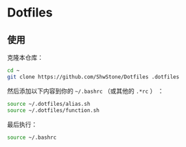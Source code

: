 # Dotfiles

## 使用

克隆本仓库：

```sh
cd ~
git clone https://github.com/ShwStone/Dotfiles .dotfiles
```

然后添加以下内容到你的 `~/.bashrc` （或其他的 `.*rc` ） ：

```sh
source ~/.dotfiles/alias.sh
source ~/.dotfiles/function.sh
```

最后执行：

```sh
source ~/.bashrc
```
